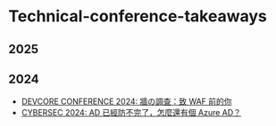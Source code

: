 # Technical-conference-takeaways

## 2025


## 2024

- [DEVCORE CONFERENCE 2024: 牆の調查：致 WAF 前的你](2024/DEVCORE%20CONFERENCE%202024%3A%20牆の調查：致%20WAF%20前的你.md)
- [CYBERSEC 2024: AD 已經防不完了，怎麼還有個 Azure AD？](2024/CYBERSEC%202024%3A%20AD%20已經防不完了，怎麼還有個%20Azure%20AD？.md)
